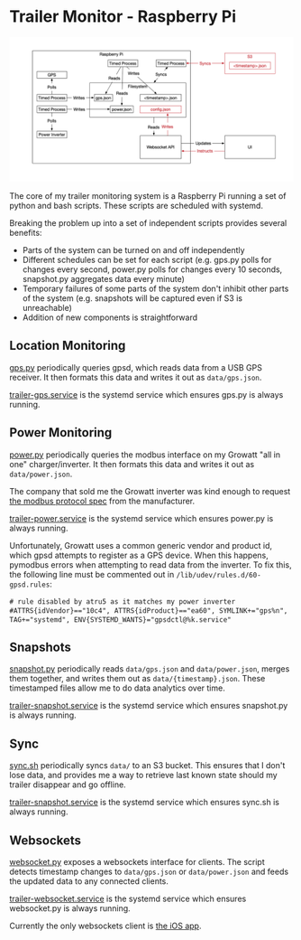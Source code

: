# Trailer Monitor - Raspberry Pi

![Software component diagram](./doc/trailer-software.png)

The core of my trailer monitoring system is a Raspberry Pi running a set of python and bash scripts. These scripts are scheduled with systemd.

Breaking the problem up into a set of independent scripts provides several benefits:

* Parts of the system can be turned on and off independently
* Different schedules can be set for each script (e.g. gps.py polls for changes every second, power.py polls for changes every 10 seconds, snapshot.py aggregates data every minute)
* Temporary failures of some parts of the system don't inhibit other parts of the system (e.g. snapshots will be captured even if S3 is unreachable)
* Addition of new components is straightforward

## Location Monitoring

[gps.py](./src/gps.py) periodically queries gpsd, which reads data from a USB GPS receiver. It then formats this data and writes it out as `data/gps.json`.

[trailer-gps.service](systemd/trailer-gps.service) is the systemd service which ensures gps.py is always running.

## Power Monitoring

[power.py](./src/power.py) periodically queries the modbus interface on my Growatt "all in one" charger/inverter. It then formats this data and writes it out as `data/power.json`.

The company that sold me the Growatt inverter was kind enough to request [the modbus protocol spec](./doc/growatt-modbus-protocol.pdf) from the manufacturer.

[trailer-power.service](./systemd/trailer-power.service) is the systemd service which ensures power.py is always running.

Unfortunately, Growatt uses a common generic vendor and product id, which gpsd attempts to register as a GPS device. When this happens, pymodbus errors when attempting to read data from the inverter. To fix this, the following line must be commented out in `/lib/udev/rules.d/60-gpsd.rules`:

```
# rule disabled by atru5 as it matches my power inverter
#ATTRS{idVendor}=="10c4", ATTRS{idProduct}=="ea60", SYMLINK+="gps%n", TAG+="systemd", ENV{SYSTEMD_WANTS}="gpsdctl@%k.service"
```

## Snapshots

[snapshot.py](./src/snapshot.py) periodically reads `data/gps.json` and `data/power.json`, merges them together, and writes them out as `data/{timestamp}.json`. These timestamped files allow me to do data analytics over time.

[trailer-snapshot.service](systemd/trailer-snapshot.service) is the systemd service which ensures snapshot.py is always running.

## Sync

[sync.sh](./src/sync.sh) periodically syncs `data/` to an S3 bucket. This ensures that I don't lose data, and provides me a way to retrieve last known state should my trailer disappear and go offline.

[trailer-snapshot.service](./systemd/trailer-sync.service) is the systemd service which ensures sync.sh is always running.

## Websockets

[websocket.py](./src/websocket.py) exposes a websockets interface for clients. The script detects timestamp changes to `data/gps.json` or `data/power.json` and feeds the updated data to any connected clients.

[trailer-websocket.service](./systemd/trailer-websocket.service) is the systemd service which ensures websocket.py is always running.

Currently the only websockets client is [the iOS app](https://github.com/joshgubler/trailer-monitor-ios).
